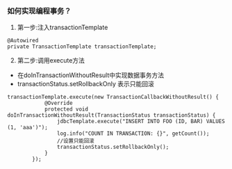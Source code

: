 ### 如何实现编程事务？

1. 第一步:注入transactionTemplate
```
@Autowired
private TransactionTemplate transactionTemplate;
```
2. 第二步:调用execute方法
 - 在doInTransactionWithoutResult中实现数据事务方法
 - transactionStatus.setRollbackOnly 表示只能回滚
```
transactionTemplate.execute(new TransactionCallbackWithoutResult() {
			@Override
			protected void doInTransactionWithoutResult(TransactionStatus transactionStatus) {
				jdbcTemplate.execute("INSERT INTO FOO (ID, BAR) VALUES (1, 'aaa')");
				log.info("COUNT IN TRANSACTION: {}", getCount());
				//设置只能回滚
				transactionStatus.setRollbackOnly();
			}
		});
```


